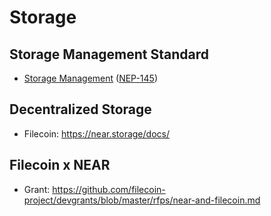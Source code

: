 # Storage


## Storage Management Standard

- [Storage Management](https://nomicon.io/Standards/StorageManagement.html) ([NEP-145](https://github.com/near/NEPs/discussions/145))


## Decentralized Storage

- Filecoin: https://near.storage/docs/

## Filecoin x NEAR

- Grant: https://github.com/filecoin-project/devgrants/blob/master/rfps/near-and-filecoin.md